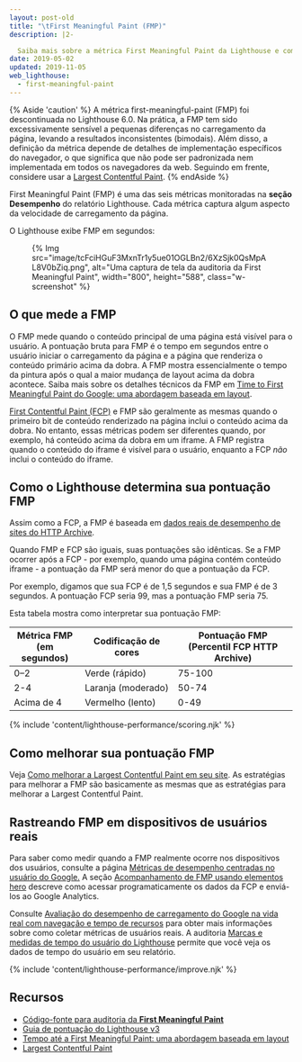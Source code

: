 ```yaml
---
layout: post-old
title: "\tFirst Meaningful Paint (FMP)"
description: |2-

  Saiba mais sobre a métrica First Meaningful Paint da Lighthouse e como medi-la e otimizá-la.
date: 2019-05-02
updated: 2019-11-05
web_lighthouse:
  - first-meaningful-paint
---
```


{% Aside 'caution' %} A métrica first-meaningful-paint (FMP) foi descontinuada no Lighthouse 6.0. Na prática, a FMP tem sido excessivamente sensível a pequenas diferenças no carregamento da página, levando a resultados inconsistentes (bimodais). Além disso, a definição da métrica depende de detalhes de implementação específicos do navegador, o que significa que não pode ser padronizada nem implementada em todos os navegadores da web. Seguindo em frente, considere usar a [Largest Contentful Paint](/largest-contentful-paint/). {% endAside %}

First Meaningful Paint (FMP) é uma das seis métricas monitoradas na **seção Desempenho** do relatório Lighthouse. Cada métrica captura algum aspecto da velocidade de carregamento da página.

O Lighthouse exibe FMP em segundos:

<figure class="w-figure">{% Img src="image/tcFciHGuF3MxnTr1y5ue01OGLBn2/6XzSjk0QsMpAL8V0bZiq.png", alt="Uma captura de tela da auditoria da First Meaningful Paint", width="800", height="588", class="w-screenshot" %}</figure>

## O que mede a FMP

O FMP mede quando o conteúdo principal de uma página está visível para o usuário. A pontuação bruta para FMP é o tempo em segundos entre o usuário iniciar o carregamento da página e a página que renderiza o conteúdo primário acima da dobra. A FMP mostra essencialmente o tempo da pintura após o qual a maior mudança de layout acima da dobra acontece. Saiba mais sobre os detalhes técnicos da FMP em [Time to First Meaningful Paint do Google: uma abordagem baseada em layout](https://docs.google.com/document/d/1BR94tJdZLsin5poeet0XoTW60M0SjvOJQttKT-JK8HI/view).

[First Contentful Paint (FCP)](/first-contentful-paint) e FMP são geralmente as mesmas quando o primeiro bit de conteúdo renderizado na página inclui o conteúdo acima da dobra. No entanto, essas métricas podem ser diferentes quando, por exemplo, há conteúdo acima da dobra em um iframe. A FMP registra quando o conteúdo do iframe é visível para o usuário, enquanto a FCP *não* inclui o conteúdo do iframe.

## Como o Lighthouse determina sua pontuação FMP

Assim como a FCP, a FMP é baseada em [dados reais de desempenho de sites do HTTP Archive](https://httparchive.org/reports/loading-speed#fcp).

Quando FMP e FCP são iguais, suas pontuações são idênticas. Se a FMP ocorrer após a FCP - por exemplo, quando uma página contém conteúdo iframe - a pontuação da FMP será menor do que a pontuação da FCP.

Por exemplo, digamos que sua FCP é de 1,5 segundos e sua FMP é de 3 segundos. A pontuação FCP seria 99, mas a pontuação FMP seria 75.

Esta tabela mostra como interpretar sua pontuação FMP:

<div class="w-table-wrapper">
  <table>
    <thead>
      <tr>
        <th>Métrica FMP<br> (em segundos)</th>
        <th>Codificação de cores</th>
        <th>Pontuação FMP<br> (Percentil FCP HTTP Archive)</th>
      </tr>
    </thead>
    <tbody>
      <tr>
        <td>0–2</td>
        <td>Verde (rápido)</td>
        <td>75-100</td>
      </tr>
      <tr>
        <td>2-4</td>
        <td>Laranja (moderado)</td>
        <td>50-74</td>
      </tr>
      <tr>
        <td>Acima de 4</td>
        <td>Vermelho (lento)</td>
        <td>0-49</td>
      </tr>
    </tbody>
  </table>
</div>

{% include 'content/lighthouse-performance/scoring.njk' %}

## Como melhorar sua pontuação FMP

Veja [Como melhorar a Largest Contentful Paint em seu site](/largest-contentful-paint#how-to-improve-largest-contentful-paint-on-your-site). As estratégias para melhorar a FMP são basicamente as mesmas que as estratégias para melhorar a Largest Contentful Paint.

## Rastreando FMP em dispositivos de usuários reais

Para saber como medir quando a FMP realmente ocorre nos dispositivos dos usuários, consulte a página [Métricas de desempenho centradas no usuário do Google.](https://developers.google.com/web/fundamentals/performance/user-centric-performance-metrics) A seção [Acompanhamento de FMP usando elementos hero](https://developers.google.com/web/fundamentals/performance/user-centric-performance-metrics#tracking_fmp_using_hero_elements) descreve como acessar programaticamente os dados da FCP e enviá-los ao Google Analytics.

Consulte [Avaliação do desempenho de carregamento do Google na vida real com navegação e tempo de recursos](https://developers.google.com/web/fundamentals/performance/navigation-and-resource-timing/) para obter mais informações sobre como coletar métricas de usuários reais. A auditoria [Marcas e medidas de tempo do usuário do Lighthouse](/user-timings) permite que você veja os dados de tempo do usuário em seu relatório.

{% include 'content/lighthouse-performance/improve.njk' %}

## Recursos

- [Código-fonte para auditoria da **First Meaningful Paint**](https://github.com/GoogleChrome/lighthouse/blob/master/lighthouse-core/audits/metrics/first-meaningful-paint.js)
- [Guia de pontuação do Lighthouse v3](https://developers.google.com/web/tools/lighthouse/v3/scoring)
- [Tempo até a First Meaningful Paint: uma abordagem baseada em layout](https://docs.google.com/document/d/1BR94tJdZLsin5poeet0XoTW60M0SjvOJQttKT-JK8HI/view)
- [Largest Contentful Paint](/largest-contentful-paint)
